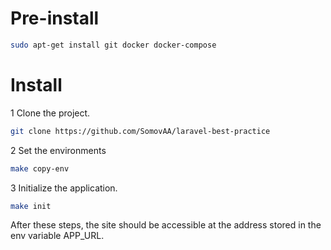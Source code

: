 # Pre-install
```bash
sudo apt-get install git docker docker-compose
```

# Install
1 Clone the project.
```bash
git clone https://github.com/SomovAA/laravel-best-practice
```
2 Set the environments
```bash
make copy-env
```
3 Initialize the application.
```bash
make init
```

After these steps, the site should be accessible at the address stored in the env variable APP_URL.